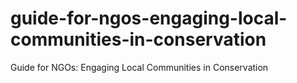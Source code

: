 # guide-for-ngos-engaging-local-communities-in-conservation
Guide for NGOs: Engaging Local Communities in Conservation
